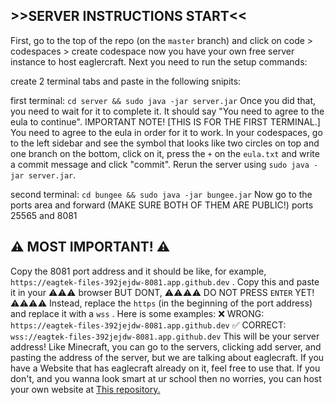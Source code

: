## >>SERVER INSTRUCTIONS START<<

First, go to the top of the repo (on the `master` branch) and click on code > codespaces > create codespace
now you have your own free server instance to host eaglercraft. Next you need to run the setup commands:

create 2 terminal tabs and paste in the following snipits:

first terminal: `cd server && sudo java -jar server.jar`
Once you did that, you need to wait for it to complete it. It should say "You need to agree to the eula to continue". IMPORTANT NOTE! [THIS IS FOR THE FIRST TERMINAL.] You need to agree to the eula in order for it to work. In your codespaces, go to the left sidebar and see the symbol that looks like two circles on top and one branch on the bottom, click on it, press the `+` on the `eula.txt` and write a commit message and click "commit". Rerun the server using `sudo java -jar server.jar`.

second terminal: `cd bungee && sudo java -jar bungee.jar`
Now go to the ports area and forward (MAKE SURE BOTH OF THEM ARE PUBLIC!) ports 25565 and 8081

## ⚠ MOST IMPORTANT! ⚠
Copy the 8081 port address and it should be like, for example, `https://eagtek-files-392jejdw-8081.app.github.dev` . Copy this and paste it in your ⚠⚠⚠ browser BUT DONT,  ⚠⚠⚠⚠ DO NOT PRESS `ENTER` YET!⚠⚠⚠⚠ Instead, replace the `https` (in the beginning of the port address) and replace it with a `wss` . Here is some examples:
❌ WRONG: `https://eagtek-files-392jejdw-8081.app.github.dev`
✅ CORRECT: `wss://eagtek-files-392jejdw-8081.app.github.dev`
This will be your server address! Like Minecraft, you can go to the servers, clicking add server, and pasting the address of the server, but we are talking about eaglecraft. If you have a Website that has eaglecraft already on it, feel free to use that. If you don't, and you wanna look smart at ur school then no worries, you can host your own website at [This repository.]()


